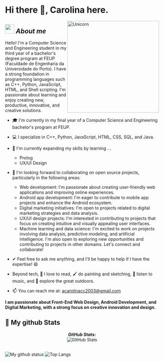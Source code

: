 # Hi there 👋, Carolina here. 

<img align="right" width=300px alt="Unicorn" src="https://c.tenor.com/GN73MKBawZYAAAAi/busy-cute.gif" />

## <img src="https://media.giphy.com/media/ObNTw8Uzwy6KQ/giphy.gif" width="30px">&nbsp;***About me***

Hello! I'm a Computer Science and Engineering student in my third year of a bachelor's degree program at FEUP (Faculdade de Engenharia da Universidade do Porto). I have a strong foundation in programming languages such as C++, Python, JavaScript, HTML, and Shell scripting. I'm passionate about learning and enjoy creating new, productive, innovative, and creative solutions.

- 🎓 I'm currently in my final year of a Computer Science and Engineering bachelor's program at FEUP.
- 💻 I specialize in C++, Python, JavaScript, HTML, CSS, SQL, and Java. 
- 🌱 I'm currently expanding my skills by learning ...
  - Prolog
  - UX/UI Design
  
- 👯 I'm looking forward to collaborating on open source projects, particularly in the following areas:
  - Web development: I'm passionate about creating user-friendly web applications and improving online experiences.
  - Android app development: I'm eager to contribute to mobile app projects and enhance the Android ecosystem.
  - Digital marketing initiatives: I'm open to projects related to digital marketing strategies and data analysis.
  - UX/UI design projects: I'm interested in contributing to projects that focus on creating intuitive and visually appealing user interfaces.
  - Machine learning and data science: I'm excited to work on projects involving data analysis, predictive modeling, and artificial intelligence.
I'm also open to exploring new opportunities and contributing to projects in other domains. Let's connect and collaborate!

- ✔ Feel free to ask me anything, and I'll be happy to help if I have the expertise! 😄
- Beyond tech, 📖 I love to read, 🖌️ do painting and sketching, 🎵 listen to music, and 🌴 explore the great outdoors.
- 📫 You can reach me at: [acarolinacc2003@gmail.com](mailto:acarolinacc2003@gmail.com)

**I am passionate about Front-End Web Design, Android Development, and Digital Marketing, with a strong focus on creative innovation and design.**



<h2>👀 My github Stats</h2>

<div>
<!--   <p align="center">
    <b><em>Now listening to:</em></b> <br/>
    <img src="https://spotify-github-profile.vercel.app/api/view?uid=Bhargavi-hash&cover_image=true&theme=novatorem" alt="Now Listenting to" />
  </p> -->
  
  <p align="center">
  <b><em>GitHub Stats:</em></b> <br/>
    <img src="https://github-readme-streak-stats.herokuapp.com/?user=acarolinacc" alt="GitHub Stats" /> <br/><br/>
  
</div>

![My github status](https://github-readme-stats.vercel.app/api?username=acarolinacc&show_icons=true&include_all_commits=true)
![Top Langs](https://github-readme-stats.vercel.app/api/top-langs/?username=acarolinacc&layout=compact)

